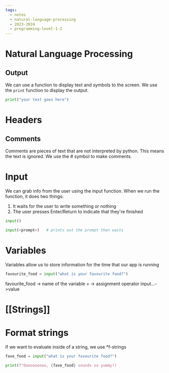 ```yaml
---
tags:
  - notes 
  - natural-language-processing 
  - 2023-2024
  - programming-level-1-2
---
```

# Natural Language Processing

## Output
We can use a function to display text and symbols to the screen.
We use the `print` function to display the output.

```Python 
print("your text goes here")
```

# Headers

## Comments
Comments are pieces of text that are not interpreted by python.
This means the text is ignored.
We use the # symbol to make comments.




# Input

We can grab info from the user using the input function. 
When we run the function, it does two things: 
1. It waits for the user to write something or nothing
2. The user presses Enter/Return to indicate that they're finished

```python 
input()

input(<prompt>)   # prints out the prompt then waits

```

# Variables
Variables allow us to store information for the time that our app is running

```python 
favourite_food = input("what is your favourite food?")

```
favourite_food -> name of the variable
= -> assignment operator 
input...->value

# [[Strings]]

# Format strings
If we want to evaluate inside of a string, we use *f-strings

```python
fave_food = input("what is your favourite food?")

print(f"Oooooooooo, {fave_food} sounds so yummy!)
```
